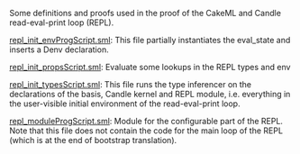 Some definitions and proofs used in the proof of the CakeML
and Candle read-eval-print loop (REPL).

[repl_init_envProgScript.sml](repl_init_envProgScript.sml):
This file partially instantiates the eval_state and inserts a Denv declaration.

[repl_init_propsScript.sml](repl_init_propsScript.sml):
Evaluate some lookups in the REPL types and env

[repl_init_typesScript.sml](repl_init_typesScript.sml):
This file runs the type inferencer on the declarations of the basis,
Candle kernel and REPL module, i.e. everything in the user-visible
initial environment of the read-eval-print loop.

[repl_moduleProgScript.sml](repl_moduleProgScript.sml):
Module for the configurable part of the REPL. Note that this file
does not contain the code for the main loop of the REPL (which is at
the end of bootstrap translation).
